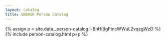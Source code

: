 ```yaml
---
layout: catalog
title: SWERIK Person Catalog
---
```

{% assign p = site.data._person-catalog.i-BnHiBgFtncWWuL2vqzgWzD %}
{% include person-catalog.html p=p %}

